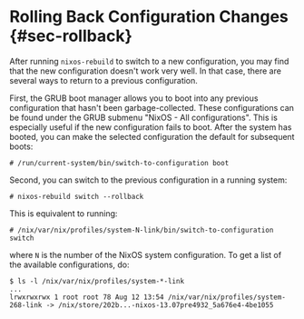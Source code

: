 # Rolling Back Configuration Changes {#sec-rollback}

After running `nixos-rebuild` to switch to a new configuration, you may
find that the new configuration doesn't work very well. In that case,
there are several ways to return to a previous configuration.

First, the GRUB boot manager allows you to boot into any previous
configuration that hasn't been garbage-collected. These configurations
can be found under the GRUB submenu "NixOS - All configurations". This
is especially useful if the new configuration fails to boot. After the
system has booted, you can make the selected configuration the default
for subsequent boots:

```ShellSession
# /run/current-system/bin/switch-to-configuration boot
```

Second, you can switch to the previous configuration in a running
system:

```ShellSession
# nixos-rebuild switch --rollback
```

This is equivalent to running:

```ShellSession
# /nix/var/nix/profiles/system-N-link/bin/switch-to-configuration switch
```

where `N` is the number of the NixOS system configuration. To get a
list of the available configurations, do:

```ShellSession
$ ls -l /nix/var/nix/profiles/system-*-link
...
lrwxrwxrwx 1 root root 78 Aug 12 13:54 /nix/var/nix/profiles/system-268-link -> /nix/store/202b...-nixos-13.07pre4932_5a676e4-4be1055
```
